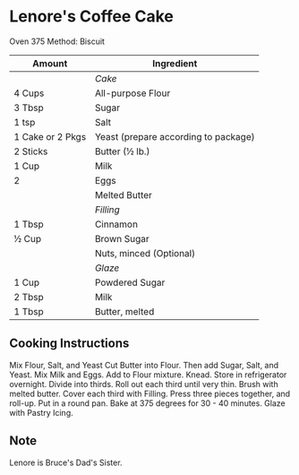 # Lenore's Coffee Cake

Oven 375
Method:  Biscuit

|Amount|Ingredient|
|----|----|
|| *Cake*
4 Cups | All-purpose Flour
3 Tbsp | Sugar
1 tsp | Salt
1 Cake or 2 Pkgs | Yeast (prepare according to package)
2 Sticks | Butter (½ lb.)
1 Cup | Milk
2 | Eggs
|| Melted Butter
|| *Filling*
1 Tbsp | Cinnamon
½ Cup | Brown Sugar
|| Nuts, minced (Optional)
|| *Glaze*
1 Cup | Powdered Sugar
2 Tbsp | Milk
1 Tbsp | Butter, melted

## Cooking Instructions

Mix Flour, Salt, and Yeast
Cut Butter into Flour.
Then add Sugar, Salt, and Yeast.
Mix Milk and Eggs.
Add to Flour mixture.
Knead.
Store in refrigerator overnight.
Divide into thirds.
Roll out each third until very thin.
Brush with melted butter.
Cover each third with Filling.
Press three pieces together, and roll-up.
Put in a round pan.
Bake at 375 degrees for 30 - 40 minutes.
Glaze with Pastry Icing.

## Note
Lenore is Bruce's Dad's Sister.
